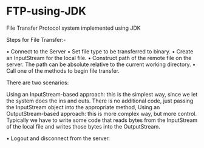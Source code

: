 # FTP-using-JDK
File Transfer Protocol system implemented using JDK


Steps for File Transfer:-

•	Connect to the Server
•	Set file type to be transferred to binary.
•	Create an InputStream for the local file.
•	Construct path of the remote file on the server. The path can be absolute relative to the current working directory.
•	Call one of the methods to begin file transfer. 

There are two scenarios:

Using an InputStream-based approach: this is the simplest way, since we let the system does the ins and outs. There is no additional code, just passing
the InputStream object into the appropriate method,
Using an OutputStream-based approach: this is more complex way, but more control. Typically we have to write some code that reads bytes from
the InputStream of the local file and writes those bytes into the OutputStream.

•	Logout and disconnect from the server.
